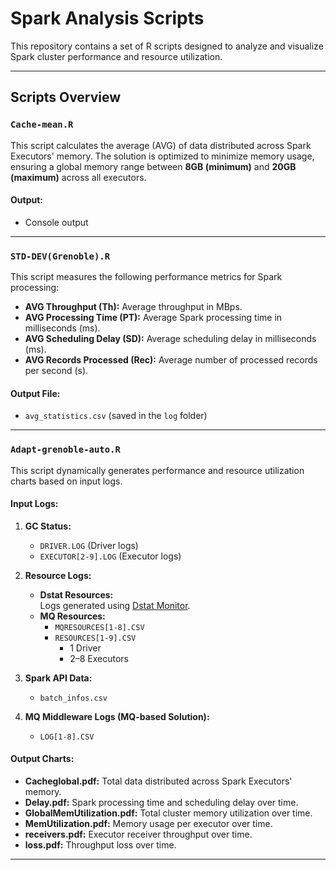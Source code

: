 # Spark Analysis Scripts

This repository contains a set of R scripts designed to analyze and visualize Spark cluster performance and resource utilization.

---

## **Scripts Overview**

### `Cache-mean.R`
This script calculates the average (AVG) of data distributed across Spark Executors' memory. The solution is optimized to minimize memory usage, ensuring a global memory range between **8GB (minimum)** and **20GB (maximum)** across all executors.

#### **Output:**
- Console output

---

### `STD-DEV(Grenoble).R`
This script measures the following performance metrics for Spark processing:
- **AVG Throughput (Th):** Average throughput in MBps.
- **AVG Processing Time (PT):** Average Spark processing time in milliseconds (ms).
- **AVG Scheduling Delay (SD):** Average scheduling delay in milliseconds (ms).
- **AVG Records Processed (Rec):** Average number of processed records per second (s).

#### **Output File:**
- `avg_statistics.csv` (saved in the `log` folder)

---

### `Adapt-grenoble-auto.R`
This script dynamically generates performance and resource utilization charts based on input logs.

#### **Input Logs:**
1. **GC Status:**
   - `DRIVER.LOG` (Driver logs)  
   - `EXECUTOR[2-9].LOG` (Executor logs)  

2. **Resource Logs:**
   - **Dstat Resources:**  
     Logs generated using [Dstat Monitor](https://github.com/mvneves/dstat-monitor).  
   - **MQ Resources:**  
     - `MQRESOURCES[1-8].CSV`  
     - `RESOURCES[1-9].CSV`  
       - 1 Driver  
       - 2–8 Executors  

3. **Spark API Data:**
   - `batch_infos.csv`  

4. **MQ Middleware Logs (MQ-based Solution):**
   - `LOG[1-8].CSV`  

#### **Output Charts:**
- **Cacheglobal.pdf:** Total data distributed across Spark Executors' memory.  
- **Delay.pdf:** Spark processing time and scheduling delay over time.  
- **GlobalMemUtilization.pdf:** Total cluster memory utilization over time.  
- **MemUtilization.pdf:** Memory usage per executor over time.  
- **receivers.pdf:** Executor receiver throughput over time.  
- **loss.pdf:** Throughput loss over time.  

---


